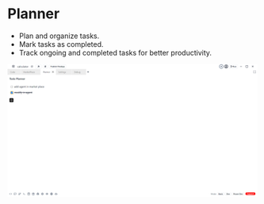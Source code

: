 # Planner


 - Plan and organize tasks.
 - Mark tasks as completed.
 - Track ongoing and completed tasks for better productivity.


![planner](../../../static/img/planner.png)  